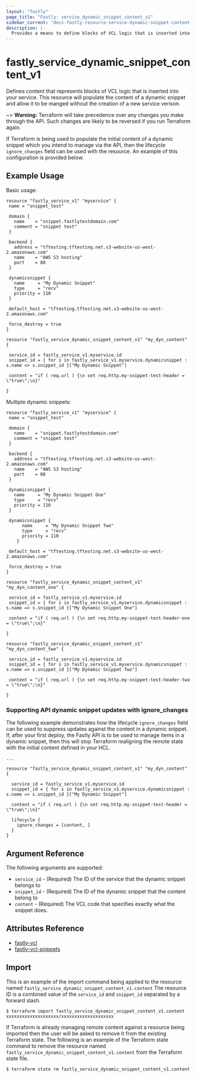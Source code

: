 ```yaml
---
layout: "fastly"
page_title: "Fastly: service_dynamic_snippet_content_v1"
sidebar_current: "docs-fastly-resource-service-dynamic-snippet-content-v1"
description: |-
  Provides a means to define blocks of VCL logic that is inserted into your service through Fastly dynamic snippets.
---
```


# fastly_service_dynamic_snippet_content_v1

Defines content that represents blocks of VCL logic that is inserted into your service.  This resource will populate the content of a dynamic snippet and allow it to be manged without the creation of a new service verison. 
 
~> **Warning:** Terraform will take precedence over any changes you make through the API. Such changes are likely to be reversed if you run Terraform again.  

If Terraform is being used to populate the initial content of a dynamic snippet which you intend to manage via the API, then the lifecycle `ignore_changes` field can be used with the resource.  An example of this configuration is provided below.


## Example Usage

Basic usage:

```hcl 
resource "fastly_service_v1" "myservice" {
 name = "snippet_test"

 domain {
   name    = "snippet.fastlytestdomain.com"
   comment = "snippet test"
 }

 backend {
   address = "tftesting.tftesting.net.s3-website-us-west-2.amazonaws.com"
   name    = "AWS S3 hosting"
   port    = 80
 }

 dynamicsnippet {
   name     = "My Dynamic Snippet"
   type     = "recv"
   priority = 110
 }

 default_host = "tftesting.tftesting.net.s3-website-us-west-2.amazonaws.com"

 force_destroy = true
}

resource "fastly_service_dynamic_snippet_content_v1" "my_dyn_content" {

 service_id = fastly_service_v1.myservice.id
 snippet_id = { for s in fastly_service_v1.myservice.dynamicsnippet : s.name => s.snippet_id }["My Dynamic Snippet"]

 content = "if ( req.url ) {\n set req.http.my-snippet-test-header = \"true\";\n}"

}
```

Multiple dynamic snippets:

```hcl
resource "fastly_service_v1" "myservice" {
 name = "snippet_test"

 domain {
   name    = "snippet.fastlytestdomain.com"
   comment = "snippet test"
 }

 backend {
   address = "tftesting.tftesting.net.s3-website-us-west-2.amazonaws.com"
   name    = "AWS S3 hosting"
   port    = 80
 }

 dynamicsnippet {
   name     = "My Dynamic Snippet One"
   type     = "recv"
   priority = 110
 }
 
 dynamicsnippet {
      name     = "My Dynamic Snippet Two"
      type     = "recv"
      priority = 110
    }

 default_host = "tftesting.tftesting.net.s3-website-us-west-2.amazonaws.com"

 force_destroy = true
}

resource "fastly_service_dynamic_snippet_content_v1" "my_dyn_content_one" {

 service_id = fastly_service_v1.myservice.id
 snippet_id = { for s in fastly_service_v1.myservice.dynamicsnippet : s.name => s.snippet_id }["My Dynamic Snippet One"]

 content = "if ( req.url ) {\n set req.http.my-snippet-test-header-one = \"true\";\n}"

}

resource "fastly_service_dynamic_snippet_content_v1" "my_dyn_content_two" {

 service_id = fastly_service_v1.myservice.id
 snippet_id = { for s in fastly_service_v1.myservice.dynamicsnippet : s.name => s.snippet_id }["My Dynamic Snippet Two"]

 content = "if ( req.url ) {\n set req.http.my-snippet-test-header-two = \"true\";\n}"

}
```

### Supporting API dynamic snippet updates with ignore_changes

The following example demonstrates how the lifecycle `ignore_changes` field can be used to suppress updates against the 
content in a dynamic snippet.  If, after your first deploy, the Fastly API is to be used to manage items in a dynamic snippet, then this will stop Terraform realigning the remote state with the initial content defined in your HCL.

```hcl
...

resource "fastly_service_dynamic_snippet_content_v1" "my_dyn_content" {

  service_id = fastly_service_v1.myservice.id
  snippet_id = { for s in fastly_service_v1.myservice.dynamicsnippet : s.name => s.snippet_id }["My Dynamic Snippet"]

  content = "if ( req.url ) {\n set req.http.my-snippet-test-header = \"true\";\n}"

  lifecycle {
    ignore_changes = [content, ]
  }
}
```


## Argument Reference

The following arguments are supported:

* `service_id` - (Required) The ID of the service that the dynamic snippet belongs to
* `snippet_id` - (Required) The ID of the dynamic snippet that the content belong to
* `content` - (Required) The VCL code that specifies exactly what the snippet does.

## Attributes Reference

* [fastly-vcl](https://developer.fastly.com/reference/api/vcl-services/vcl/)
* [fastly-vcl-snippets](https://developer.fastly.com/reference/api/vcl-services/snippet/)

## Import

This is an example of the import command being applied to the resource named `fastly_service_dynamic_snippet_content_v1.content`
The resource ID is a combined value of the `service_id` and `snippet_id` separated by a forward slash.

```
$ terraform import fastly_service_dynamic_snippet_content_v1.content xxxxxxxxxxxxxxxxxxxx/xxxxxxxxxxxxxxxxxxxx
```

If Terraform is already managing remote content against a resource being imported then the user will be asked to remove it from the existing Terraform state.
The following is an example of the Terraform state command to remove the resource named `fastly_service_dynamic_snippet_content_v1.content` from the Terraform state file.

```
$ terraform state rm fastly_service_dynamic_snippet_content_v1.content
```

